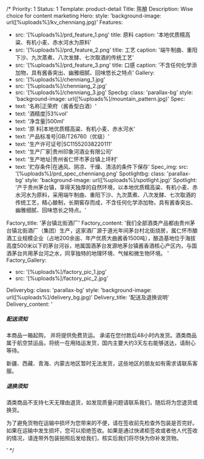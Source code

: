 /*
Priority: 1
Status: 1
Template: product-detail
Title: 陈酿
Description: Wise choice for content marketing
Hero:
  style: 'background-image: url([%uploads%]/kv_chenniang.jpg)'
Features:
- src: '[%uploads%]/prd_feature_1.png'
  title: 原料
  caption: '本地优质糯高粱、有机小麦、赤水河水为原料'
- src: '[%uploads%]/prd_feature_2.png'
  title: 工艺
  caption: '端午制曲、重阳下沙、九次蒸煮、八次发酵、七次取酒的传统工艺'
- src: '[%uploads%]/prd_feature_3.png'
  title: 口感
  caption: '不含任何化学添加物，具有酱香突出、幽雅细腻、回味悠长之特点'
Gallery:
- src: '[%uploads%]/chenniang_1.jpg'
- src: '[%uploads%]/chenniang_2.jpg'
- src: '[%uploads%]/chenniang_3.jpg'
Specbg:
  class: 'parallax-bg'
  style: 'background-image: url([%uploads%]/mountain_pattern.jpg)'
Spec:
- text: '名称|正荣府（酱香型白酒）'
- text: '酒精度|53%vol'
- text: '净含量|500ml'
- text: '原 料|本地优质糯高粱、有机小麦、赤水河水'
- text: '产品标准号|GB/T26760（优级）'
- text: '生产许可证号|SC11552038220111'
- text: '生产厂家|贵州印象河酒业有限公司'
- text: '生产地址|贵州省仁怀市茅台镇上坪村'
- text: '贮存条件|在通风、阴凉、干燥、清洁的条件下保存'
Spec_img:
  src: '[%uploads%]/prd_spec_chenniang.png'
Spotlightbg:
  class: 'parallax-bg'
  style: 'background-image: url([%uploads%]/spotlight.jpg)'
Spotlight: '产于贵州茅台镇，享得天独厚的自然环境，以本地优质糯高粱、有机小麦、赤水河水为原料，采用端午制曲、重阳下沙、九次蒸煮、八次发酵、七次取酒的传统工艺，精心酿制，长期窖存而成，不含任何化学添加物，具有酱香突出、幽雅细腻、回味悠长之特点。'

Factory_title: '茅台镇北街酒厂'
Factory_content: '我们全部酒类产品都由贵州茅台镇北街酒厂（集团）生产，这家酒厂源于道光年间茅台村北街烧房，属仁怀市酿酒工业规模企业（占地200余亩、年产优质大曲酱香1500吨），酿造基地位于海拔高度500米以下的茅台河谷，地属国酒茅台发源地茅台镇酱香酒核心产区内，与国酒茅台共用茅台河之水，同享独特的地理环境、气候和微生物环境。
'
Factory_Gallery:
- src: '[%uploads%]/factory_pic_1.jpg'
- src: '[%uploads%]/factory_pic_2.jpg'

Deliverybg:
  class: 'parallax-bg'
  style: 'background-image: url([%uploads%]/delivery_bg.jpg)'
Delivery_title: '配送及退换说明'
Delivery_content: '<div class="row"><div class="col-md-6"><h5>配送须知</h5><p>本商品一箱起购， 并将提供免费货运。 承诺在您付款后48小时内发货。酒类商品属于航空禁运品，将统一在用陆运发货，国内主要大约3天左右能够送达，请耐心等待。</p><p>新疆、西藏、青海、内蒙古地区暂时无法发货，这些地区的朋友如有需求请联系客服。</p></div><div class="col-md-6"><h5>退换须知</h5><p>酒类商品不支持七天无理由退货，如发现质量问题请联系我们，随后将为您退货或换货。</p><p>为了避免货物在运输中损坏为您带来的不便，请在签收前先检查外包装是否完好。如果在运输中发生损坏，您可以拒绝签收。如果是通过快递柜签收或者他人代签收的情况，请连带外包装拍照后发给我们，核实后我们将尽快为你补发货物。</p></div></div>'
*/

